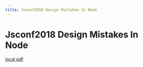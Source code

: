 ```yaml
---
title: Jsconf2018 Design Mistakes In Node
---
```


# Jsconf2018 Design Mistakes In Node

[local pdf](../../../pdfs/jsconf2018-design-mistakes-in-node.pdf)
